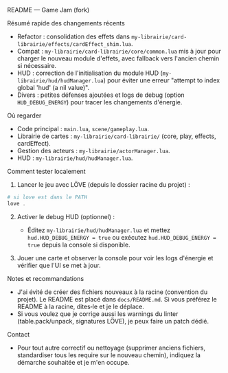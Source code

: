 README — Game Jam (fork)

Résumé rapide des changements récents

- Refactor : consolidation des effets dans `my-librairie/card-librairie/effects/cardEffect_shim.lua`.
- Compat : `my-librairie/card-librairie/core/common.lua` mis à jour pour charger le nouveau module d'effets, avec fallback vers l'ancien chemin si nécessaire.
- HUD : correction de l'initialisation du module HUD (`my-librairie/hud/hudManager.lua`) pour éviter une erreur "attempt to index global 'hud' (a nil value)".
- Divers : petites défenses ajoutées et logs de debug (option `HUD_DEBUG_ENERGY`) pour tracer les changements d'énergie.

Où regarder

- Code principal : `main.lua`, `scene/gameplay.lua`.
- Librairie de cartes : `my-librairie/card-librairie/` (core, play, effects, cardEffect).
- Gestion des acteurs : `my-librairie/actorManager.lua`.
- HUD : `my-librairie/hud/hudManager.lua`.

Comment tester localement

1. Lancer le jeu avec LÖVE (depuis le dossier racine du projet) :

```powershell
# si love est dans le PATH
love .
```

2. Activer le debug HUD (optionnel) :
   - Éditez `my-librairie/hud/hudManager.lua` et mettez `hud.HUD_DEBUG_ENERGY = true` ou exécutez `hud.HUD_DEBUG_ENERGY = true` depuis la console si disponible.

3. Jouer une carte et observer la console pour voir les logs d'énergie et vérifier que l'UI se met à jour.

Notes et recommandations

- J'ai évité de créer des fichiers nouveaux à la racine (convention du projet). Le README est placé dans `docs/README.md`. Si vous préférez le README à la racine, dites‑le et je le déplace.
- Si vous voulez que je corrige aussi les warnings du linter (table.pack/unpack, signatures LÖVE), je peux faire un patch dédié.

Contact

- Pour tout autre correctif ou nettoyage (supprimer anciens fichiers, standardiser tous les require sur le nouveau chemin), indiquez la démarche souhaitée et je m'en occupe.
